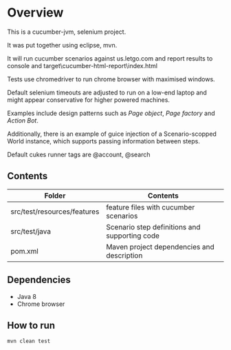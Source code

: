 # Overview

This is a cucumber-jvm, selenium project.

It was put together using eclipse, mvn.

It will run cucumber scenarios against us.letgo.com and report results to console and target\cucumber-html-report\index.html

Tests use chromedriver to run chrome browser with maximised windows.

Default selenium timeouts are adjusted to run on a low-end laptop and might appear conservative for higher powered machines.

Examples include design patterns such as *Page object*, *Page factory* and *Action Bot*.

Additionally, there is an example of guice injection of a Scenario-scopped World instance, which supports passing information between steps.

Default cukes runner tags are @account, @search


## Contents


| **Folder**                    | **Contents** |
| ---                           | ---          |
|   src/test/resources/features |   feature files with cucumber scenarios      |
|   src/test/java               |    Scenario step definitions and supporting code     |
|   pom.xml               |    Maven project dependencies and description     |




## Dependencies

- Java 8
- Chrome browser

## How to run

`mvn clean test`
